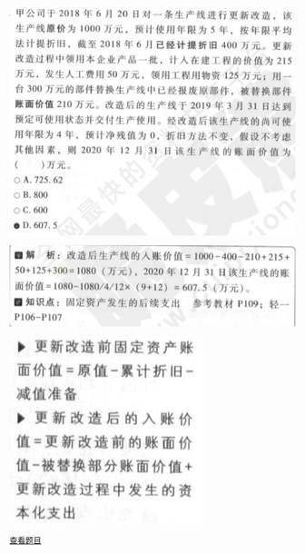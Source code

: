 ![](bd64d761edba1e89bef1c8d1e42dc1ca.png)

![](4b2ae433754b3c0c2dd5e64a343ce867.png)

![](9f93bde9be50a9a9f270795d2cc59ecf.png)

[查看题目](../考前模拟测试题（1）.md#17-单选)

